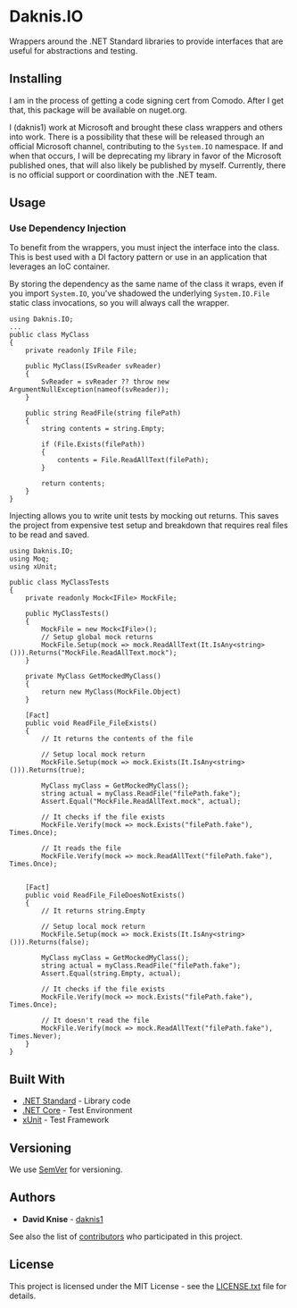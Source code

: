 # Daknis.IO

Wrappers around the .NET Standard libraries to provide interfaces that are useful for abstractions and testing.

## Installing

I am in the process of getting a code signing cert from Comodo. After I get that, this package will be available on nuget.org.

I (daknis1) work at Microsoft and brought these class wrappers and others into work. There is a possibility that these will be released through an official Microsoft channel, contributing to the `System.IO` namespace. If and when that occurs, I will be deprecating my library in favor of the Microsoft published ones, that will also likely be published by myself. Currently, there is no official support or coordination with the .NET team.

## Usage

### Use Dependency Injection

To benefit from the wrappers, you must inject the interface into the class. This is best used with a DI factory pattern or use in an application that leverages an IoC container.

By storing the dependency as the same name of the class it wraps, even if you import `System.IO`, you've shadowed the underlying `System.IO.File` static class invocations, so you will always call the wrapper.

```
using Daknis.IO;
...
public class MyClass
{
    private readonly IFile File;

    public MyClass(ISvReader svReader)
    {
        SvReader = svReader ?? throw new ArgumentNullException(nameof(svReader));
    }

    public string ReadFile(string filePath)
    {
        string contents = string.Empty;

        if (File.Exists(filePath))
        {
            contents = File.ReadAllText(filePath);
        }

        return contents;
    }
}

```

Injecting allows you to write unit tests by mocking out returns. This saves the project from expensive test setup and breakdown that requires real files to be read and saved.

```
using Daknis.IO;
using Moq;
using xUnit;

public class MyClassTests
{
    private readonly Mock<IFile> MockFile;

    public MyClassTests()
    {
        MockFile = new Mock<IFile>();
        // Setup global mock returns
        MockFile.Setup(mock => mock.ReadAllText(It.IsAny<string>())).Returns("MockFile.ReadAllText.mock");
    }

    private MyClass GetMockedMyClass()
    {
        return new MyClass(MockFile.Object)
    }

    [Fact]
    public void ReadFile_FileExists()
    {
        // It returns the contents of the file

        // Setup local mock return
        MockFile.Setup(mock => mock.Exists(It.IsAny<string>())).Returns(true);

        MyClass myClass = GetMockedMyClass();
        string actual = myClass.ReadFile("filePath.fake");
        Assert.Equal("MockFile.ReadAllText.mock", actual);
        
        // It checks if the file exists
        MockFile.Verify(mock => mock.Exists("filePath.fake"), Times.Once);

        // It reads the file
        MockFile.Verify(mock => mock.ReadAllText("filePath.fake"), Times.Once);
    

    [Fact]
    public void ReadFile_FileDoesNotExists()
    {
        // It returns string.Empty

        // Setup local mock return
        MockFile.Setup(mock => mock.Exists(It.IsAny<string>())).Returns(false);

        MyClass myClass = GetMockedMyClass();
        string actual = myClass.ReadFile("filePath.fake");
        Assert.Equal(string.Empty, actual);

        // It checks if the file exists
        MockFile.Verify(mock => mock.Exists("filePath.fake"), Times.Once);

        // It doesn't read the file
        MockFile.Verify(mock => mock.ReadAllText("filePath.fake"), Times.Never);
    }
}
```

## Built With

* [.NET Standard](https://docs.microsoft.com/en-us/dotnet/standard/net-standard) - Library code
* [.NET Core](https://aka.ms/netcore) - Test Environment
* [xUnit](https://xunit.github.io/) - Test Framework

## Versioning

We use [SemVer](http://semver.org/) for versioning.

## Authors

* **David Knise** - [daknis1](https://github.com/daknis1)

See also the list of [contributors](https://github.com/daknis1//contributors) who participated in this project.

## License

This project is licensed under the MIT License - see the [LICENSE.txt](LICENSE.txt) file for details.